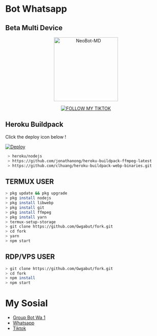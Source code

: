 # Bot Whatsapp
## Beta Multi Device 

<p align="center">
<img src="https://encrypted-tbn0.gstatic.com/images?q=tbn:ANd9GcTGJDcHPHsij7anNGZCHUw3xdzpsjSOWm17d_U7rFrXxpoxESk1tEbwJ_Zk&s=10" alt="NeoBot-MD" width="200"/>

<p align="center">
    <a href="https://Lexxy24.github.io">
        <img
            src="https://readme-typing-svg.herokuapp.com?size=15&width=280&lines=Created+By+Hanz+Slebew+🥶"
            alt="FOLLOW MY TIKTOK"
        />
    </a>
</p>

## Heroku Buildpack

Click the deploy icon below !

[![Deploy](https://www.herokucdn.com/deploy/button.svg)](https://heroku.com/deploy?template=https://github.com/Lexxy24/NeoxyBOT-v2)

```bash
 > heroku/nodejs
 > https://github.com/jonathanong/heroku-buildpack-ffmpeg-latest
 > https://github.com/clhuang/heroku-buildpack-webp-binaries.git
```

## TERMUX USER
```bash
> pkg update && pkg upgrade
> pkg install nodejs
> pkg install libwebp
> pkg install git
> pkg install ffmpeg
> pkg install yarn
> termux-setup-storage
> git clone https://github.com/Gwgabut/fork.git
> cd fork
> yarn
> npm start
```

## RDP/VPS USER
```bash 
> git clone https://github.com/Gwgabut/fork.git
> cd fork
> npm install
> npm start
```

# My Sosial
- [Group Bot Wa 1](https://chat.whatsapp.com/IJ9YU0zJeFgADkFXF2U8ee)
- [Whatsapp ](wa.me/6283833342559)
- [Tiktok  ](https://tiktok.com/@apasih_banh2) 
